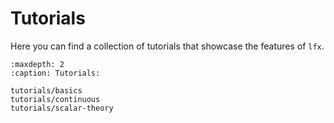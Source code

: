 # Tutorials

Here you can find a collection of tutorials that showcase the features of `lfx`.

```{toctree}
:maxdepth: 2
:caption: Tutorials:

tutorials/basics
tutorials/continuous
tutorials/scalar-theory
```
